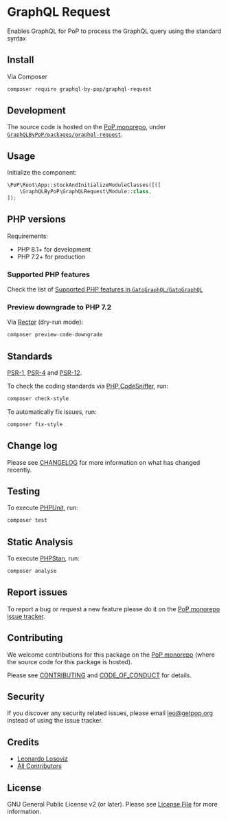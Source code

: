 # GraphQL Request

<!--
[![Build Status][ico-travis]][link-travis]
[![Quality Score][ico-code-quality]][link-code-quality]
[![Software License][ico-license]](LICENSE.md)
[![Latest Version on Packagist][ico-version]][link-packagist]
[![Coverage Status][ico-scrutinizer]][link-scrutinizer]
[![Total Downloads][ico-downloads]][link-downloads]
-->

Enables GraphQL for PoP to process the GraphQL query using the standard syntax

## Install

Via Composer

``` bash
composer require graphql-by-pop/graphql-request
```

## Development

The source code is hosted on the [PoP monorepo](https://github.com/GatoGraphQL/GatoGraphQL), under [`GraphQLByPoP/packages/graphql-request`](https://github.com/GatoGraphQL/GatoGraphQL/tree/master/layers/GraphQLByPoP/packages/graphql-request).

## Usage

Initialize the component:

``` php
\PoP\Root\App::stockAndInitializeModuleClasses([([
    \GraphQLByPoP\GraphQLRequest\Module::class,
]);
```

## PHP versions

Requirements:

- PHP 8.1+ for development
- PHP 7.2+ for production

### Supported PHP features

Check the list of [Supported PHP features in `GatoGraphQL/GatoGraphQL`](https://github.com/GatoGraphQL/GatoGraphQL/blob/master/docs/supported-php-features.md)

### Preview downgrade to PHP 7.2

Via [Rector](https://github.com/rectorphp/rector) (dry-run mode):

```bash
composer preview-code-downgrade
```

## Standards

[PSR-1](https://www.php-fig.org/psr/psr-1), [PSR-4](https://www.php-fig.org/psr/psr-4) and [PSR-12](https://www.php-fig.org/psr/psr-12).

To check the coding standards via [PHP CodeSniffer](https://github.com/squizlabs/PHP_CodeSniffer), run:

``` bash
composer check-style
```

To automatically fix issues, run:

``` bash
composer fix-style
```

## Change log

Please see [CHANGELOG](CHANGELOG.md) for more information on what has changed recently.

## Testing

To execute [PHPUnit](https://phpunit.de/), run:

``` bash
composer test
```

## Static Analysis

To execute [PHPStan](https://github.com/phpstan/phpstan), run:

``` bash
composer analyse
```

## Report issues

To report a bug or request a new feature please do it on the [PoP monorepo issue tracker](https://github.com/GatoGraphQL/GatoGraphQL/issues).

## Contributing

We welcome contributions for this package on the [PoP monorepo](https://github.com/GatoGraphQL/GatoGraphQL) (where the source code for this package is hosted).

Please see [CONTRIBUTING](CONTRIBUTING.md) and [CODE_OF_CONDUCT](CODE_OF_CONDUCT.md) for details.

## Security

If you discover any security related issues, please email leo@getpop.org instead of using the issue tracker.

## Credits

- [Leonardo Losoviz][link-author]
- [All Contributors][link-contributors]

## License

GNU General Public License v2 (or later). Please see [License File](LICENSE.md) for more information.

[ico-version]: https://img.shields.io/packagist/v/graphql-by-pop/graphql-request.svg?style=flat-square
[ico-license]: https://img.shields.io/badge/license-GPLv2-brightgreen.svg?style=flat-square
[ico-travis]: https://img.shields.io/travis/graphql-by-pop/graphql-request/master.svg?style=flat-square
[ico-scrutinizer]: https://img.shields.io/scrutinizer/coverage/g/graphql-by-pop/graphql-request.svg?style=flat-square
[ico-code-quality]: https://img.shields.io/scrutinizer/g/graphql-by-pop/graphql-request.svg?style=flat-square
[ico-downloads]: https://img.shields.io/packagist/dt/graphql-by-pop/graphql-request.svg?style=flat-square

[link-packagist]: https://packagist.org/packages/graphql-by-pop/graphql-request
[link-travis]: https://travis-ci.org/graphql-by-pop/graphql-request
[link-scrutinizer]: https://scrutinizer-ci.com/g/graphql-by-pop/graphql-request/code-structure
[link-code-quality]: https://scrutinizer-ci.com/g/graphql-by-pop/graphql-request
[link-downloads]: https://packagist.org/packages/graphql-by-pop/graphql-request
[link-author]: https://github.com/leoloso
[link-contributors]: ../../../../../../contributors
